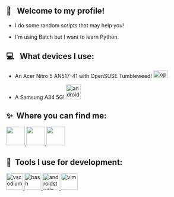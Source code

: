 <h2> 👋 &nbsp; Welcome to my profile!</h2>

- I do some random scripts that may help you!

- I'm using Batch but I want to learn Python.

<h2> 💻 &nbsp; What devices I use:</h2>
<p align="right">

- An Acer Nitro 5 AN517-41 with OpenSUSE Tumbleweed!
  <a href="https://archlinux.org/">
    <img src="https://cdn.jsdelivr.net/gh/devicons/devicon@latest/icons/opensuse/opensuse-original.svg" alt="opensuse" width="40" height="20"/>
  </a>

- A Samsung A34 5G!
  <a href="https://www.samsung.com/uk/smartphones/galaxy-a/galaxy-a34-5g-lime-256gb-sm-a346blgeeub/"> 
    <img src="https://cdn.jsdelivr.net/gh/devicons/devicon@latest/icons/android/android-original.svg" alt="android" width="40" height="40"/>
  </a>

<h2> ✨ &nbsp;Where you can find me:</h2>
<p align="left">
  <a href="https://www.reddit.com/user/aurcbyz/">
    <img height="50" src="https://www.svgrepo.com/show/14413/reddit.svg" />
  </a>
  <a href="https://www.youtube.com/@aurcby">
    <img height="50" src="https://www.svgrepo.com/show/13671/youtube.svg" />
  </a>
  <a href="https://www.last.fm/user/aurcby">
    <img height="50" src="https://www.svgrepo.com/show/341982/last-fm.svg" />
  </a>
</p>

<h2> 🚀 &nbsp;Tools I use for development:</h2>
<p align="left">
  <a href="https://vscodium.com/">
    <img src="https://cdn.jsdelivr.net/gh/devicons/devicon@latest/icons/vscode/vscode-original.svg" alt="vscodium" width="45" height="45"/>
  </a>
  <a href="https://www.gnu.org/software/bash/">
    <img src="https://cdn.jsdelivr.net/gh/devicons/devicon@latest/icons/bash/bash-original.svg" alt="bash" width="45" height="45"/>
  </a>
  <a href="https://developer.android.com/studio">
    <img src="https://cdn.jsdelivr.net/gh/devicons/devicon@latest/icons/androidstudio/androidstudio-original.svg" alt="androidstudio" width="45" height="45"/>
  </a>
  <a href="https://www.vim.org/">
    <img src="https://cdn.jsdelivr.net/gh/devicons/devicon@latest/icons/vim/vim-original.svg" alt="vim" width="45" height="45" />
  </a>
</p>

<!---
aurcby/aurcby is a ✨ special ✨ repository because its `README.md` (this file) appears on your GitHub profile.
You can click the Preview link to take a look at your changes.
--->
